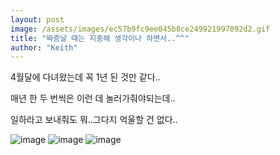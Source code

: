 ```yaml
---
layout: post
image: /assets/images/ec57b9fc9ee045b8ce249921997092d2.gif
title: "짜증날 때는 지중해 생각이나 하면서..^^"
author: "Keith"
---
```


4월달에 다녀왔는데 꼭 1년 된 것만 같다..

매년 한 두 번씩은 이런 데 놀러가줘야되는데..

일하라고 보내줘도 뭐..그다지 억울할 건 없다..

![image](/assets/images/ec57b9fc9ee045b8ce249921997092d2.gif)
![image](/assets/images/373f153e0e176cb84cf7b8bd96308f4e.gif)
![image](/assets/images/6ed72ec4b45cd486bdc61fce6faf45be.gif)


